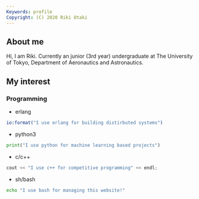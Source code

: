 ```yaml
---
Keywords: profile
Copyright: (C) 2020 Riki Otaki
---
```


## About me

Hi, I am Riki.
Currently an junior (3rd year) undergraduate at The University of Tokyo, Department of Aeronautics and Astronautics.


## My interest

### Programming

- erlang
```erlang
io:format("I use erlang for building distirbuted systems")
```
- python3 
```python
print("I use python for machine learning based projects")
```
- c/c++
```cpp
cout << "I use c++ for competitive programming" << endl;
```
- sh/bash
```bash
echo "I use bash for managing this website!"
```
